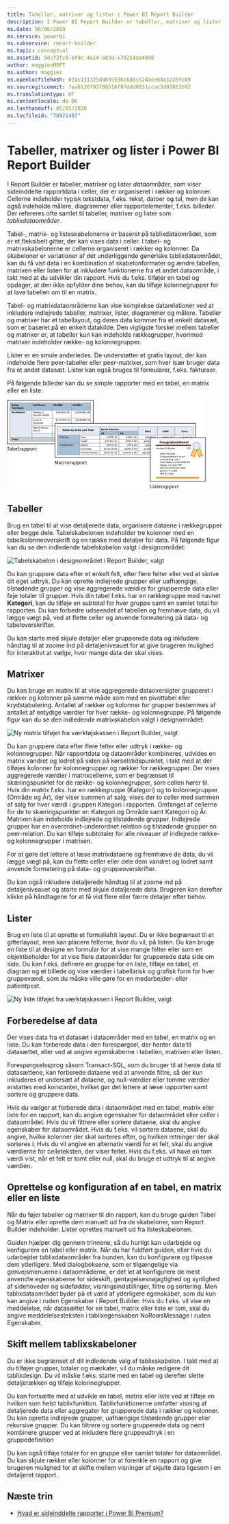 ```yaml
---
title: Tabeller, matrixer og lister i Power BI Report Builder
description: I Power BI Report Builder er tabeller, matrixer og lister dataområder, som viser sideinddelte rapportdata i celler, der er organiseret i rækker og kolonner.
ms.date: 06/06/2019
ms.service: powerbi
ms.subservice: report-builder
ms.topic: conceptual
ms.assetid: 9dcf3fc8-bf9c-4a14-a03d-e78254aa4098
author: maggiesMSFT
ms.author: maggies
ms.openlocfilehash: 02ac131325dab59590cb88c524ace68a1226fc69
ms.sourcegitcommit: 7aa0136f93f88516f97ddd8031ccac5d07863b92
ms.translationtype: HT
ms.contentlocale: da-DK
ms.lasthandoff: 05/05/2020
ms.locfileid: "78921487"
---
```

# <a name="tables-matrixes-and-lists-in-power-bi-report-builder"></a>Tabeller, matrixer og lister i Power BI Report Builder
 I Report Builder er tabeller, matrixer og lister *dataområder*, som viser sideinddelte rapportdata i celler, der er organiseret i rækker og kolonner. Cellerne indeholder typisk tekstdata, f.eks. tekst, datoer og tal, men de kan også indeholde målere, diagrammer eller rapportelementer, f.eks. billeder. Der refereres ofte samlet til tabeller, matrixer og lister som *tablixdataområder*.  
  
 Tabel-, matrix- og listeskabelonerne er baseret på tablixdataområdet, som er et fleksibelt gitter, der kan vises data i celler. I tabel- og matrixskabelonerne er cellerne organiseret i rækker og kolonner. Da skabeloner er variationer af det underliggende generiske tablixdataområdet, kan du få vist data i en kombination af skabelonformater og ændre tabellen, matrixen eller listen for at inkludere funktionerne fra et andet dataområde, i takt med at du udvikler din rapport. Hvis du f.eks. tilføjer en tabel og opdager, at den ikke opfylder dine behov, kan du tilføje kolonnegrupper for at lave tabellen om til en matrix.  
  
 Tabel- og matrixdataområderne kan vise komplekse datarelationer ved at inkludere indlejrede tabeller, matrixer, lister, diagrammer og målere. Tabeller og matrixer har et tabellayout, og deres data kommer fra et enkelt datasæt, som er baseret på en enkelt datakilde. Den vigtigste forskel mellem tabeller og matrixer er, at tabeller kun kan indeholde rækkegrupper, hvorimod matrixer indeholder række- og kolonnegrupper.  
  
 Lister er en smule anderledes. De understøtter et gratis layout, der kan indeholde flere peer-tabeller eller peer-matrixer, som hver især bruger data fra et andet datasæt. Lister kan også bruges til formularer, f.eks. fakturaer.  
  
 På følgende billeder kan du se simple rapporter med en tabel, en matrix eller en liste.  

![Tabel, matrix og liste i Report Builder](media/report-builder-tables-matrices-lists/report-builder-table-matrix-list.png)
  
##  <a name="tables"></a><a name="Table"></a> Tabeller  
 Brug en tabel til at vise detaljerede data, organisere dataene i rækkegrupper eller begge dele. Tabelskabelonen indeholder tre kolonner med en tabelkolonneoverskrift og en række med detaljer for data. På følgende figur kan du se den indledende tabelskabelon valgt i designområdet:  

![Tabelskabelon i designområdet i Report Builder, valgt](media/report-builder-tables-matrices-lists/report-builder-new-table.png)
  
 Du kan gruppere data efter et enkelt felt, efter flere felter eller ved at skrive dit eget udtryk. Du kan oprette indlejrede grupper eller uafhængige, tilstødende grupper og vise aggregerede værdier for grupperede data eller føje totaler til grupper. Hvis din tabel f.eks. har en rækkegruppe med navnet **Kategori**, kan du tilføje en subtotal for hver gruppe samt en samlet total for rapporten. Du kan forbedre udseendet af tabellen og fremhæve data, du vil lægge vægt på, ved at flette celler og anvende formatering på data- og tabeloverskrifter.  
  
 Du kan starte med skjule detaljer eller grupperede data og inkludere håndtag til at zoome ind på detaljeniveauet for at give brugeren mulighed for interaktivt at vælge, hvor mange data der skal vises.  
  
##  <a name="matrixes"></a><a name="Matrix"></a> Matrixer  
 Du kan bruge en matrix til at vise aggregerede dataoversigter grupperet i rækker og kolonner på samme måde som med en pivottabel eller krydstabulering. Antallet af rækker og kolonner for grupper bestemmes af antallet af entydige værdier for hver række- og kolonnegruppe. På følgende figur kan du se den indledende matrixskabelon valgt i designområdet:  

![Ny matrix tilføjet fra værktøjskassen i Report Builder, valgt](media/report-builder-tables-matrices-lists/report-builder-new-matrix.png)
 
 Du kan gruppere data efter flere felter eller udtryk i række- og kolonnegrupper. Når rapportdata og dataområder kombineres, udvides en matrix vandret og lodret på siden på kørselstidspunktet, i takt med at der tilføjes kolonner for kolonnegrupper og rækker for rækkegrupper. Der vises aggregerede værdier i matrixcellerne, som er begrænset til skæringspunktet for de række- og kolonnegrupper, som cellen hører til. Hvis din matrix f.eks. har en rækkegruppe (Kategori) og to kolonnegrupper (Område og År), der viser summen af salg, vises der to celler med summen af salg for hver værdi i gruppen Kategori i rapporten. Omfanget af cellerne for de to skæringspunkter er: Kategori og Område samt Kategori og År. Matrixen kan indeholde indlejrede og tilstødende grupper. Indlejrede grupper har en overordnet-underordnet relation og tilstødende grupper en peer-relation. Du kan tilføje subtotaler for alle niveauer af indlejrede række- og kolonnegrupper i matrixen.  
  
 For at gøre det lettere at læse matrixdataene og fremhæve de data, du vil lægge vægt på, kan du flette celler eller dele dem vandret og lodret samt anvende formatering på data- og gruppeoverskrifter.  
  
 Du kan også inkludere detaljerede håndtag til at zoome ind på detaljeniveauet og starte med skjule detaljerede data. Brugeren kan derefter klikke på håndtagene for at få vist flere eller færre detaljer efter behov.  
  
##  <a name="lists"></a><a name="List"></a> Lister  
 Brug en liste til at oprette et formaliafrit layout. Du er ikke begrænset til et gitterlayout, men kan placere felterne, hvor du vil, på listen. Du kan bruge en liste til at designe en formular for at vise mange felter eller som en objektbeholder for at vise flere dataområder for grupperede data side om side. Du kan f.eks. definere en gruppe for en liste, tilføje en tabel, et diagram og et billede og vise værdier i tabellarisk og grafisk form for hver gruppeværdi, som du måske ville gøre for en medarbejder- eller patientpost.  

![Ny liste tilføjet fra værktøjskassen i Report Builder, valgt](media/report-builder-tables-matrices-lists/report-builder-new-list.png)
  
##  <a name="preparing-data"></a><a name="PreparingData"></a> Forberedelse af data  
 Der vises data fra et datasæt i dataområder med en tabel, en matrix og en liste. Du kan forberede data i den forespørgsel, der henter data til datasættet, eller ved at angive egenskaberne i tabellen, matrixen eller listen.  
  
 Forespørgselssprog såsom Transact-SQL, som du bruger til at hente data til datasættene, kan forberede dataene ved at anvende filtre, så der kun inkluderes et undersæt af dataene, og null-værdier eller tomme værdier erstattes med konstanter, hvilket gør det lettere at læse rapporten samt sortere og gruppere data.  
  
 Hvis du vælger at forberede data i dataområdet med en tabel, matrix eller liste for en rapport, kan du angive egenskaber for dataområdet eller celler i dataområdet. Hvis du vil filtrere eller sortere dataene, skal du angive egenskaber for dataområdet. Hvis du f.eks. vil sortere dataene, skal du angive, hvilke kolonner der skal sorteres efter, og hvilken retninger der skal sorteres i. Hvis du vil angive en alternativ værdi for et felt, skal du angive værdierne for celleteksten, der viser feltet. Hvis du f.eks. vil have en tom værdi vist, når et felt er tomt eller null, skal du bruge et udtryk til at angive værdien.  
  
##  <a name="building-and-configuring-a-table-matrix-or-list"></a><a name="BuildingConfiguringTableMatrixList"></a> Oprettelse og konfiguration af en tabel, en matrix eller en liste  
 Når du føjer tabeller og matrixer til din rapport, kan du bruge guiden Tabel og Matrix eller oprette dem manuelt ud fra de skabeloner, som Report Builder indeholder. Lister oprettes manuelt ud fra listeskabelonen.  
  
 Guiden hjælper dig gennem trinnene, så du hurtigt kan udarbejde og konfigurere en tabel eller matrix. Når du har fuldført guiden, eller hvis du udarbejder tablixdataområder fra bunden, kan du konfigurere og tilpasse dem yderligere. Med dialogboksene, som er tilgængelige via genvejsmenuerne i dataområderne, er det let at konfigurere de mest anvendte egenskaberne for sideskift, gentagelsesnøjagtighed og synlighed af sidehoveder og sidefødder, visningsindstillinger, filtre og sortering. Men tablixdataområdet byder på et væld af yderligere egenskaber, som du kun kan angive i ruden Egenskaber i Report Builder. Hvis du f.eks. vil vise en meddelelse, når datasættet for en tabel, matrix eller liste er tom, skal du angive meddelelsesteksten i tablixegenskaben NoRowsMessage i ruden Egenskaber.  
  
##  <a name="changing-between-tablix-templates"></a><a name="ChangingBetweenTablixTemplates"></a> Skift mellem tablixskabeloner  
 Du er ikke begrænset af dit indledende valg af tablixskabelon. I takt med at du tilføjer grupper, totaler og mærkater, vil du måske redigere dit tablixdesign. Du vil måske f.eks. starte med en tabel og derefter slette detaljerækken og tilføje kolonnegrupper.  
  
 Du kan fortsætte med at udvikle en tabel, matrix eller liste ved at tilføje en hvilken som helst tablixfunktion. Tablixfunktionerne omfatter visning af detaljerede data eller aggregater for grupperede data i rækker og kolonner. Du kan oprette indlejrede grupper, uafhængige tilstødende grupper eller rekursive grupper. Du kan filtrere og sortere grupperede data og nemt kombinere grupper ved at inkludere flere gruppeudtryk i en gruppedefinition  
  
 Du kan også tilføje totaler for en gruppe eller samlet totaler for dataområdet. Du kan skjule rækker eller kolonner for at forenkle en rapport og give brugeren mulighed for at skifte mellem visninger af skjulte data ligesom i en detaljeret rapport. 

## <a name="next-steps"></a>Næste trin

- [Hvad er sideinddelte rapporter i Power BI Premium?](paginated-reports-report-builder-power-bi.md)

